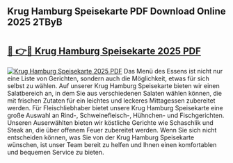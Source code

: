 ## Krug Hamburg Speisekarte PDF Download Online 2025 2TByB

# <h2><a href="http://gc6edxf.nevu.top/?p=Krug+Hamburg+Speisekarte">🔗 👉🔴 Krug Hamburg Speisekarte 2025 PDF</a></h2>

[![Krug Hamburg Speisekarte 2025 PDF](https://i.imgur.com/dBaPXMq.png)](http://gc6edxf.nevu.top/?p=Krug+Hamburg+Speisekarte)
Das Menü des Essens ist nicht nur eine Liste von Gerichten, sondern auch die Möglichkeit, etwas für sich selbst zu wählen. Auf unserer Krug Hamburg Speisekarte bieten wir einen Salatbereich an, in dem Sie aus verschiedenen Salaten wählen können, die mit frischen Zutaten für ein leichtes und leckeres Mittagessen zubereitet werden. Für Fleischliebhaber bietet unsere Krug Hamburg Speisekarte eine große Auswahl an Rind-, Schweinefleisch-, Hühnchen- und Fischgerichten. Unseren Auserwählten bieten wir köstliche Gerichte wie Schaschlik und Steak an, die über offenem Feuer zubereitet werden. Wenn Sie sich nicht entscheiden können, was Sie von der Krug Hamburg Speisekarte wünschen, ist unser Team bereit zu helfen und Ihnen einen komfortablen und bequemen Service zu bieten.

